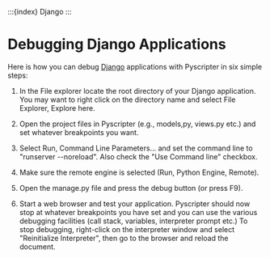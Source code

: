 :::{index} Django
:::

# Debugging Django Applications

Here is how you can debug [Django](http://www.djangoproject.com/ "http://www.djangoproject.com/") 
applications with Pyscripter in six simple steps:

1. In the File explorer locate the root directory of your Django application. You may want 
to right click on the directory name and select File Explorer, Explore here.

2. Open the project files in Pyscripter (e.g., models,py, views.py etc.) and set whatever 
breakpoints you want.

3. Select Run, Command Line Parameters... and set the command line to "runserver --noreload". 
Also check the "Use Command line" checkbox.

4. Make sure the remote engine is selected (Run, Python Engine, Remote).

5. Open the manage.py file and press the debug button (or press F9).

6. Start a web browser and test your application. Pyscripter should now stop at whatever 
breakpoints you have set and you can use the various debugging facilities (call stack, 
variables, interpreter prompt etc.)  To stop debugging, right-click on the interpreter 
window and select "Reinitialize Interpreter", then go to the browser and reload the document.
